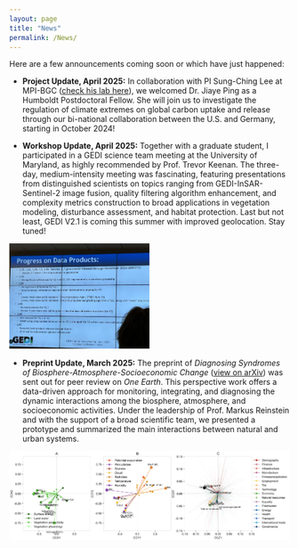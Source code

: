 ```yaml
---
layout: page
title: "News"
permalink: /News/
---
```


Here are a few announcements coming soon or which have just happened:

- **Project Update, April 2025:** In collaboration with PI Sung-Ching Lee at MPI-BGC ([check his lab here]([https://bgc.iwww.mpg.de/en/bgi/ecomet)), we welcomed Dr. Jiaye Ping as a Humboldt Postdoctoral Fellow. She will join us to investigate the regulation of climate extremes on global carbon uptake and release through our bi-national collaboration between the U.S. and Germany, starting in October 2024!

- **Workshop Update, April 2025:** Together with a graduate student, I participated in a GEDI science team meeting at the University of Maryland, as highly recommended by Prof. Trevor Keenan. The three-day, medium-intensity meeting was fascinating, featuring presentations from distinguished scientists on topics ranging from GEDI-InSAR-Sentinel-2 image fusion, quality filtering algorithm enhancement, and complexity metrics construction to broad applications in vegetation modeling, disturbance assessment, and habitat protection. Last but not least, GEDI V2.1 is coming this summer with improved geolocation. Stay tuned!

<img src="figure/io_fig2.jpg" alt="Figure Caption" style="width:50%;" />

- **Preprint Update, March 2025:** The preprint of *Diagnosing Syndromes of Biosphere-Atmosphere-Socioeconomic Change* ([view on arXiv](https://arxiv.org/abs/2503.08874)) was sent out for peer review on *One Earth*. This perspective work offers a data-driven approach for monitoring, integrating, and diagnosing the dynamic interactions among the biosphere, atmosphere, and socioeconomic activities. Under the leadership of Prof. Markus Reinstein and with the support of a broad scientific team, we presented a prototype and summarized the main interactions between natural and urban systems.

![Figure Caption](figure/io_fig1.png)






